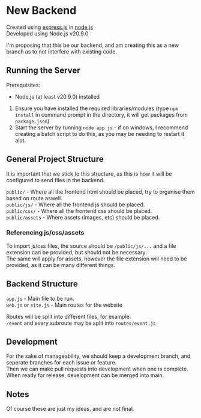 # New Backend

Created using [express.js](https://expressjs.com/) in [node.js](https://nodejs.org/en)  
Developed using Node.js v20.9.0

I'm proposing that this be our backend, and am creating this as a new branch as to not interfere with existing code.

## Running the Server

Prerequisites:
- Node.js (at least v20.9.0) installed

1. Ensure you have installed the required libraries/modules (type `npm install` in command prompt in the directory, it will get packages from `package.json`)
2. Start the server by running `node app.js` - if on windows, I recommend creating a batch script to do this, as you may be needing to restart it alot.

## General Project Structure

It is important that we stick to this structure, as this is how it will be configured to send files in the backend. 

`public/` - Where all the frontend html should be placed, try to organise them based on route aswell.  
`public/js/` - Where all the frontend js should be placed.  
`public/css/` - Where all the frontend css should be placed.  
`public/assets` - Where assets (images, etc) should be placed.  

### Referencing js/css/assets
To import js/css files, the source should be `/public/js/...` and a file extension can be provided, but should not be necessary.  
The same will apply for assets, however the file extension will need to be provided, as it can be many different things.

## Backend Structure

`app.js` - Main file to be run.  
`web.js` or `site.js` - Main routes for the website

Routes will be split into different files, for example:  
`/event` and every subroute may be split into `routes/event.js`

## Development

For the sake of manageability, we should keep a development branch, and seperate branches for each issue or feature.  
Then we can make pull requests into development when one is complete. When ready for release, development can be merged into main.

## Notes

Of course these are just my ideas, and are not final.
